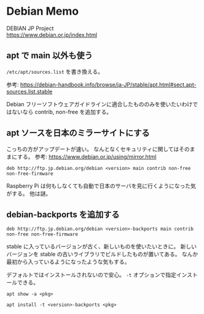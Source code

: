 # Debian Memo

DEBIAN JP Project\
<https://www.debian.or.jp/index.html>

## apt で main 以外も使う

`/etc/apt/sources.list` を書き換える。

参考: <https://debian-handbook.info/browse/ja-JP/stable/apt.html#sect.apt-sources.list.stable>

Debian フリーソフトウェアガイドラインに適合したもののみを使いたいわけではないなら
contrib, non-free を追加する。

## apt ソースを日本のミラーサイトにする

こっちの方がアップデートが速い。
なんとなくセキュリティに関してはそのままにする。
参考: <https://www.debian.or.jp/using/mirror.html>

`deb http://ftp.jp.debian.org/debian <version> main contrib non-free non-free-firmware`

Raspberry Pi は何もしなくても自動で日本のサーバを見に行くようになった気がする。
他は謎。

## debian-backports を追加する

`deb http://ftp.jp.debian.org/debian <version>-backports main contrib non-free non-free-firmware`

stable に入っているバージョンが古く、新しいものを使いたいときに。
新しいバージョンを stable の古いライブラリでビルドしたものが置いてある。
なんか最初から入っているようになったような気もする。

デフォルトではインストールされないので安心。
`-t` オプションで指定インストールできる。

`apt show -a <pkg>`

`apt install -t <version>-backports <pkg>`
